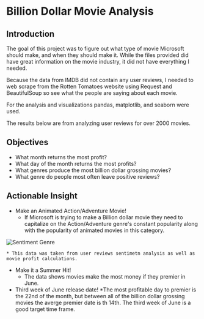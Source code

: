 # Billion Dollar Movie Analysis


## Introduction

The goal of this project was to figure out what type of movie Microsoft should make, and when they should make it. While the files provided did have great information on the movie industry, it did not have everything I needed.

Because the data from IMDB did not contain any user reviews, I needed to web scrape from the Rotten Tomatoes website using Request and BeautifulSoup so see what the people are saying about each movie.

For the analysis and visualizations pandas, matplotlib, and seaborn were used.

The results below are from analyzing user reviews for over 2000 movies.

## Objectives
* What month returns the most profit?
* What day of the month returns the most profits?
* What genres produce the most billion dollar grossing movies?
* What genre do people most often leave positive reviews?

## Actionable Insight
* Make an Animated Action/Adventure Movie!
    *  If Microsoft is trying to make a Billion dollar movie they need to capitalize on the Action/Adventure genre's constant popularity along with the popularity of animated movies in this category. 
    
![Sentiment Genre]('/Users/markdetiberiis/Desktop/Movies-Data/sentiment_by_genre.png')
    
    * This data was taken from user reviews sentimetn analysis as well as movie profit calculations.
* Make it a Summer Hit!
    * The data shows movies make the most money if they premier in June.
* Third week of June release date!
    *The most profitable day to premier is the 22nd of the month, but between all of the billion dollar grossing movies the averge premier date is th 14th. The third week of June is a good target time frame.
    

